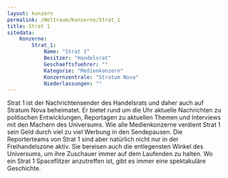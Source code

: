 ```yaml
---
layout: konzern
permalink: /Weltraum/Konzerne/Strat_1
title: Strat 1
sitedata:
    Konzerne:
        Strat_1:
            Name: "Strat 1"
            Besitzer: "Handelsrat"
            Geschaeftsfuehrer: ""
            Kategorie: "Medienkonzern"
            Konzernzentrale: "Stratum Nova"
            Niederlassungen: ""
---
```




Strat 1 ist der Nachrichtensender des Handelsrats und daher auch auf Stratum Nova beheimatet. Er bietet rund um die Uhr aktuelle Nachrichten zu politischen Entwicklungen, Reportagen zu aktuellen Themen und Interviews mit den Machern des Universums. Wie alle Medienkonzerne verdient Strat 1 sein Geld durch viel zu viel Werbung in den Sendepausen. Die Reporterteams von Strat 1 sind aber natürlich nicht nur in der Freihandelszone aktiv. Sie bereisen auch die entlegensten Winkel des Universums, um ihre Zuschauer immer auf dem Laufenden zu halten. Wo ein Strat 1 Spaceflitzer anzutreffen ist, gibt es immer eine spektakuläre Geschichte.
